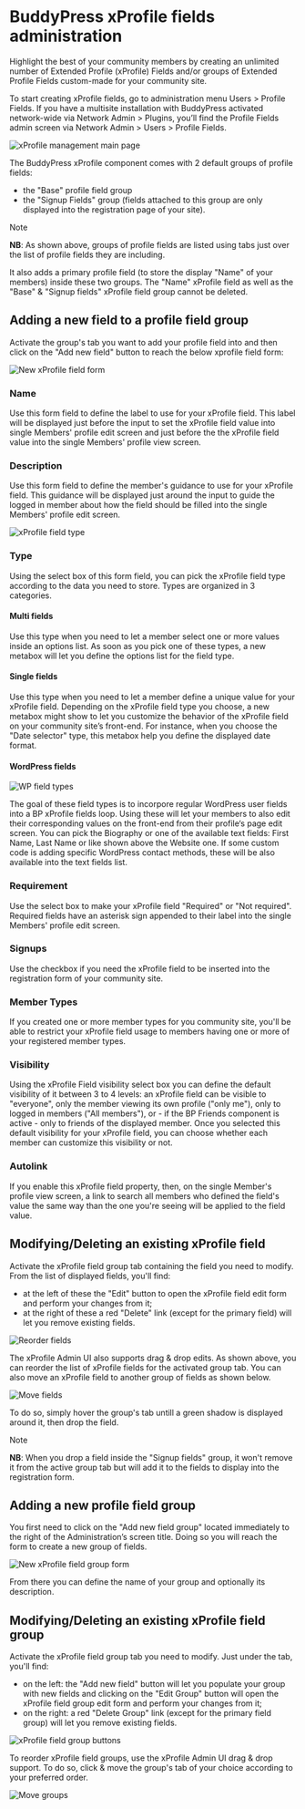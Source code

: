 # BuddyPress xProfile fields administration

Highlight the best of your community members by creating an unlimited number of Extended Profile (xProfile) Fields and/or groups of Extended Profile Fields custom-made for your community site.

To start creating xProfile fields, go to administration menu Users > Profile Fields. If you have a multisite installation with BuddyPress activated network-wide via Network Admin > Plugins, you’ll find the Profile Fields admin screen via Network Admin > Users > Profile Fields.

![xProfile management main page](../../assets/bp-admin-users-xprofile-01.png)

The BuddyPress xProfile component comes with 2 default groups of profile fields:
- the "Base" profile field group
- the "Signup Fields" group (fields attached to this group are only displayed into the registration page of your site).

> [!NOTE]
> **NB**: As shown above, groups of profile fields are listed using tabs just over the list of profile fields they are including.

It also adds a primary profile field (to store the display "Name" of your members) inside these two groups. The "Name" xProfile field as well as the "Base" & "Signup fields" xProfile field group cannot be deleted.

## Adding a new field to a profile field group

Activate the group's tab you want to add your profile field into and then click on the "Add new field" button to reach the below xprofile field form:

![New xProfile field form](../../assets/bp-admin-users-xprofile-02.png)

### Name

Use this form field to define the label to use for your xProfile field. This label will be displayed just before the input to set the xProfile field value into single Members' profile edit screen and just before the the xProfile field value into the single Members' profile view screen.

### Description

Use this form field to define the member's guidance to use for your xProfile field. This guidance will be displayed just around the input to guide the logged in member about how the field should be filled into the single Members' profile edit screen.

![xProfile field type](../../assets/bp-admin-users-xprofile-03.png)

### Type

Using the select box of this form field, you can pick the xProfile field type according to the data you need to store. Types are organized in 3 categories.

#### Multi fields

Use this type when you need to let a member select one or more values inside an options list. As soon as you pick one of these types, a new metabox will let you define the options list for the field type.

#### Single fields

Use this type when you need to let a member define a unique value for your xProfile field. Depending on the xProfile field type you choose, a new metabox might show to let you customize the behavior of the xProfile field on your community site’s front-end. For instance, when you choose the "Date selector" type, this metabox help you define the displayed date format.

#### WordPress fields

![WP field types](../../assets/bp-admin-users-xprofile-04.png)

The goal of these field types is to incorpore regular WordPress user fields into a BP xProfile fields loop. Using these will let your members to also edit their corresponding values on the front-end from their profile‘s page edit screen. You can pick the Biography or one of the available text fields: First Name, Last Name or like shown above the Website one. If some custom code is adding specific WordPress contact methods, these will be also available into the text fields list.

### Requirement

Use the select box to make your xProfile field "Required" or "Not required". Required fields have an asterisk sign appended to their label into the single Members' profile edit screen.

### Signups

Use the checkbox if you need the xProfile field to be inserted into the registration form of your community site.

### Member Types

If you created one or more member types for you community site, you'll be able to restrict your xProfile field usage to members having one or more of your registered member types.

### Visibility

Using the xProfile Field visibility select box you can define the default visibility of it between 3 to 4 levels: an xProfile field can be visible to "everyone", only the member viewing its own profile ("only me"), only to logged in members ("All members"), or - if the BP Friends component is active - only to friends of the displayed member. Once you selected this default visibility for your xProfile field, you can choose whether each member can customize this visibility or not.

### Autolink

If you enable this xProfile field property, then, on the single Member's profile view screen, a link to search all members who defined the field's value the same way than the one you're seeing will be applied to the field value.

## Modifying/Deleting an existing xProfile field

Activate the xProfile field group tab containing the field you need to modify. From the list of displayed fields, you'll find:
- at the left of these the "Edit" button to open the xProfile field edit form and perform your changes from it;
- at the right of these a red "Delete" link (except for the primary field) will let you remove existing fields.

![Reorder fields](../../assets/bp-admin-users-xprofile-05.png)

The xProfile Admin UI also supports drag & drop edits. As shown above, you can reorder the list of xProfile fields for the activated group tab. You can also move an xProfile field to another group of fields as shown below.

![Move fields](../../assets/bp-admin-users-xprofile-06.png)

To do so, simply hover the group's tab untill a green shadow is displayed around it, then drop the field.

> [!NOTE]
> **NB**: When you drop a field inside the "Signup fields" group, it won't remove it from the active group tab but will add it to the fields to display into the registration form.

## Adding a new profile field group

You first need to click on the "Add new field group" located immediately to the right of the Administration’s screen title. Doing so you will reach the form to create a new group of fields.

![New xProfile field group form](../../assets/bp-admin-users-xprofile-07.png)

From there you can define the name of your group and optionally its description.

## Modifying/Deleting an existing xProfile field group

Activate the xProfile field group tab you need to modify. Just under the tab, you'll find:
- on the left: the "Add new field" button will let you populate your group with new fields and clicking on the "Edit Group" button will open the xProfile field group edit form and perform your changes from it;
- on the right: a red "Delete Group" link (except for the primary field group) will let you remove existing fields.

![xProfile field group buttons](../../assets/bp-admin-users-xprofile-08.png)

To reorder xProfile field groups, use the xProfile Admin UI drag & drop support. To do so, click & move the group's tab of your choice according to your preferred order.

![Move groups](../../assets/bp-admin-users-xprofile-09.png)
